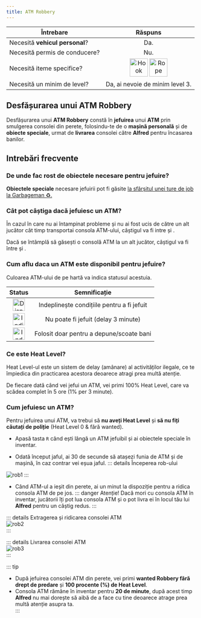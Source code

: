 ```yaml
---
title: ATM Robbery
---
```


| Întrebare   | Răspuns |
| ----------- | :-----------: |
| Necesită **vehicul personal**? | Da. |
| Necesită permis de conducere? | Nu. |
| Necesită iteme specifice? | <Image src="https://i.imgur.com/u8nsUCN.png" alt="Hook" width="48" label="hook" /> <Image src="https://i.imgur.com/rJVKhFd.png" alt="Rope" width="48" label="rope" /> |
| Necesită un minim de level? | Da, ai nevoie de minim level 3. |

## Desfășurarea unui **ATM Robbery**

Desfășurarea unui **ATM Robbery** constă în **jefuirea** unui **ATM** prin smulgerea consolei din perete, folosindu-te de o **mașină personală** și de **obiecte speciale**, urmat de **livrarea** consolei către **Alfred** pentru încasarea banilor.

## Intrebări frecvente

### De unde fac rost de obiectele necesare pentru jefuire?

**Obiectele speciale** necesare jefuirii pot fi găsite [la sfârșitul unei ture de job la Garbageman ♻️.](../jobs/garbageman#obiecte-speciale-pentru-crafting-și-alte-activități--șanse-de-găsire)

### Cât pot câștiga dacă jefuiesc un ATM?

În cazul în care nu ai întampinat probleme și nu ai fost ucis de către un alt jucător cât timp transportai consola ATM-ului, câștigul va fi intre <Dinero :amount='1300'/> și <Dinero :amount='1800'/>.

Dacă se întâmplă să găsești o consolă ATM la un alt jucător, câștigul va fi între <Dinero :amount='650'/> și <Dinero :amount='900'/>.

### Cum aflu daca un ATM este disponibil pentru jefuire?

Culoarea ATM-ului de pe hartă va indica statusul acestuia.

| Status   | Semnificație |
| :-----------: | :-----------: |
| <Image src="https://i.imgur.com/t2ZYapF.png" width="32" alt="Disponibil" label="Disponibil" />  | Indeplinește condițiile pentru a fi jefuit |
| <Image src="https://i.imgur.com/LNnW3DH.png" width="32" alt="Indisponibil" label="Indisponibil" /> | Nu poate fi jefuit (delay 3 minute) |
| <Image src="https://i.imgur.com/gxhqRjU.png" width="32" alt="Indestructibil" label="Indestructibil" />  | Folosit doar pentru a depune/scoate bani |

### Ce este Heat Level?

Heat Level-ul este un sistem de delay (amânare) al activităților ilegale, ce te împiedica din practicarea acestora deoarece atragi prea multă atenție.

De fiecare dată când vei jefui un ATM, vei primi 100% Heat Level, care va scădea complet în 5 ore (1% per 3 minute).

### Cum jefuiesc un ATM?

Pentru jefuirea unui ATM, va trebui să **nu aveți Heat Level** și **să nu fiți căutați de poliție** (Heat Level 0 & fără wanted).

- Apasă tasta `R` când ești lângă un ATM jefuibil și ai obiectele speciale în inventar.

- Odată început jaful, ai 30 de secunde să atașezi funia de ATM și de mașină, în caz contrar vei eșua jaful.
::: details Începerea rob-ului  
 <Image src="https://i.imgur.com/QfRdUH2.gif" alt="rob1" />  
:::

- Când ATM-ul a ieșit din perete, ai un minut la dispoziție pentru a ridica consola ATM de pe jos.
::: danger Atenție! 
 Dacă mori cu consola ATM în inventar, jucătorii îți pot lua consola ATM și o pot livra ei în locul tău lui **Alfred** pentru un câștig redus. 
:::

::: details Extragerea și ridicarea consolei ATM  
 <Image src="https://i.imgur.com/8M5RmCd.gif" alt="rob2" />  
:::

::: details Livrarea consolei ATM  
 <Image src="https://i.imgur.com/UlgLvoJ.gif" alt="rob3" />  
:::

::: tip   
- După jefuirea consolei ATM din perete, vei primi **wanted Robbery fără drept de predare** și **100 procente (%) de Heat Level**. 
- Consola ATM rămâne în inventar pentru **20 de minute**, după acest timp **Alfred** nu mai dorește să aibă de a face cu tine deoarece atrage prea multă atenție asupra ta.  
:::
